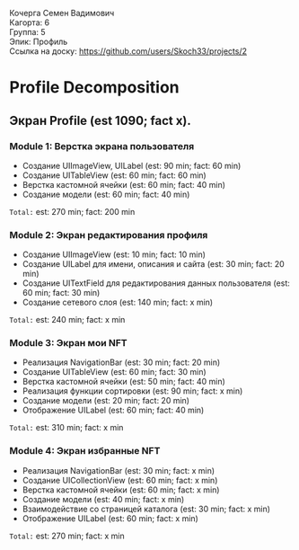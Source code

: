 Кочерга Семен Вадимович
<br /> Кагорта: 6
<br /> Группа: 5
<br /> Эпик: Профиль
<br /> Ссылка на доску: https://github.com/users/Skoch33/projects/2
      
# Profile Decomposition


## Экран Profile (est 1090; fact x).


### Module 1: Верстка экрана пользователя

- Создание UIImageView, UILabel (est: 90 min; fact: 60 min)
- Создание UITableView (est: 60 min; fact: 60 min)
- Верстка кастомной ячейки (est: 60 min; fact: 40 min)
- Создание модели (est: 60 min; fact: 40 min)

`Total:` est: 270 min; fact: 200 min

### Module 2: Экран редактирования профиля 

- Создание UIImageView (est: 10 min; fact: 10 min) 
- Создание UILabel для имени, описания и сайта (est: 30 min; fact: 20 min)
- Создание UITextField для редактирования данных пользователя (est: 60 min; fact: 30 min)
- Создание сетевого слоя (est: 140 min; fact: x min)

`Total:` est: 240 min; fact: x min

### Module 3: Экран мои NFT

- Реализация NavigationBar (est: 30 min; fact: 20 min) 
- Создание UITableView (est: 60 min; fact: 30 min) 
- Верстка кастомной ячейки (est: 50 min; fact: 40 min) 
- Реализация функции сортировки (est: 90 min; fact: x min) 
- Создание модели (est: 20 min; fact: 20 min) 
- Отображение UILabel (est: 60 min; fact: 40 min) 

`Total:` est: 310 min; fact: x min

### Module 4: Экран избранные NFT

- Реализация NavigationBar (est: 30 min; fact: x min) 
- Создание UICollectionView (est: 60 min; fact: x min) 
- Верстка кастомной ячейки (est: 60 min; fact: x min) 
- Создание модели (est: 40 min; fact: x min) 
- Взаимодействие со страницей каталога (est: 30 min; fact: x min) 
- Отображение UILabel (est: 60 min; fact: x min) 

`Total:` est: 270 min; fact: x min
